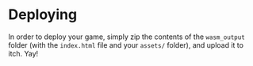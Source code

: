 # Deploying
In order to deploy your game, simply zip the contents of the `wasm_output` folder (with the `index.html` file and your `assets/` folder), and upload it to itch. Yay!